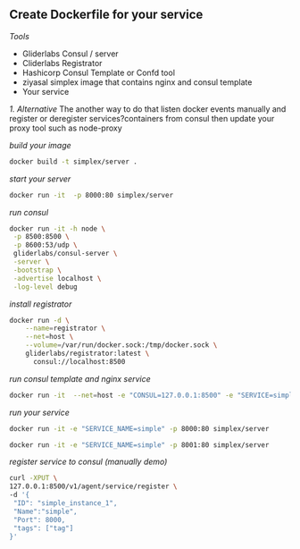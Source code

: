 ## Create Dockerfile for your service


*Tools*
 - Gliderlabs Consul / server
 - Cliderlabs Registrator
 - Hashicorp Consul Template or Confd tool
 - ziyasal simplex image that contains nginx and consul template 
 - Your service

_1. Alternative_
The another way to do that listen docker events manually 
and register or deregister services?containers from consul then update your proxy tool such as node-proxy


_build your image_

```sh
docker build -t simplex/server .
```

_start your server_
```sh
docker run -it  -p 8000:80 simplex/server
```

_run consul_

```sh
docker run -it -h node \
 -p 8500:8500 \
 -p 8600:53/udp \
 gliderlabs/consul-server \
 -server \
 -bootstrap \
 -advertise localhost \
 -log-level debug
```


_install  registrator_

```sh
docker run -d \
    --name=registrator \
    --net=host \
    --volume=/var/run/docker.sock:/tmp/docker.sock \
    gliderlabs/registrator:latest \
      consul://localhost:8500

```

_run consul template and nginx service_

```sh
docker run -it  --net=host -e "CONSUL=127.0.0.1:8500" -e "SERVICE=simple" -p 80:80 confroxy
```

_run your service_

```sh
docker run -it -e "SERVICE_NAME=simple" -p 8000:80 simplex/server

docker run -it -e "SERVICE_NAME=simple" -p 8001:80 simplex/server
```







_register service to consul (manually demo)_

```sh
curl -XPUT \
127.0.0.1:8500/v1/agent/service/register \
-d '{
 "ID": "simple_instance_1",
 "Name":"simple",
 "Port": 8000, 
 "tags": ["tag"]
}'
```

